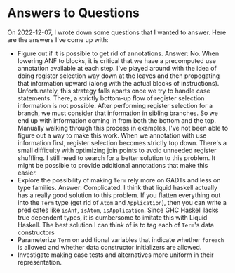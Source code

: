 # Answers to Questions

On 2022-12-07, I wrote down some questions that I wanted to answer.
Here are the answers I've come up with:

* Figure out if it is possible to get rid of annotations. Answer: No.
  When lowering ANF to blocks, it is critical that we have a precomputed
  use annotation available at each step. I've played around with the
  idea of doing register selection way down at the leaves and then
  propogating that information upward (along with the actual blocks
  of instructions). Unfortunately, this strategy falls aparts once we
  try to handle case statements. There, a strictly bottom-up flow of
  register selection information is not possible. After performing
  register selection for a branch, we must consider that information
  in sibling branches. So we end up with information coming in from 
  both the bottom and the top. Manually walking through this process
  in examples, I've not been able to figure out a way to make this work.
  When we annotation with use information first, register selection
  becomes strictly top down. There's a small difficulty with optimizing
  join points to avoid unneeded register shuffling. I still need to
  search for a better solution to this problem. It might be possible
  to provide additional annotations that make this easier.
* Explore the possibility of making `Term` rely more on GADTs and less
  on type families. Answer: Complicated. I think that liquid haskell
  actually has a really good solution to this problem. If you flatten
  everything out into the `Term` type (get rid of `Atom` and `Application`),
  then you can write a predicates like `isAnf`, `isAtom`, `isApplication`.
  Since GHC Haskell lacks true dependent types, it is cumbersome to
  imitate this with Liquid Haskell. The best solution I can think of
  is to tag each of `Term`'s data constructors 
* Parameterize `Term` on additional variables that indicate whether `foreach`
  is allowed and whether data constructor initializers are allowed.
* Investigate making case tests and alternatives more uniform in their
  representation.  
